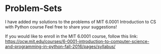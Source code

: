 # Problem-Sets
I have added my solutions to the problems of MIT 6.0001 Introduction to CS with Python course
Feel free to share your suggestions!

If you would like to enroll in the MIT 6.0001 course, follow this link: https://ocw.mit.edu/courses/6-0001-introduction-to-computer-science-and-programming-in-python-fall-2016/pages/syllabus/
